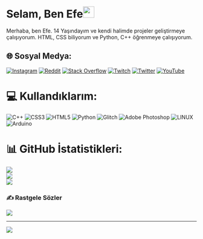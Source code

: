<h1>Selam, Ben Efe<img src="https://raw.githubusercontent.com/barbecue/barbecue/master/media/wave.gif" height="30" weight="30"></h1>
Merhaba, ben Efe. 14 Yaşındayım ve kendi halimde projeler geliştirmeye çalışıyorum. HTML, CSS biliyorum ve Python, C++ öğrenmeye çalışıyorum.


## 🌐 Sosyal Medya:
[![Instagram](https://img.shields.io/badge/Instagram-%23E4405F.svg?logo=Instagram&logoColor=white)](https://instagram.com/efezsh) [![Reddit](https://img.shields.io/badge/Reddit-%23FF4500.svg?logo=Reddit&logoColor=white)](https://reddit.com/user/efezsh) [![Stack Overflow](https://img.shields.io/badge/-Stackoverflow-FE7A16?logo=stack-overflow&logoColor=white)](https://stackoverflow.com/users/21971903) [![Twitch](https://img.shields.io/badge/Twitch-%239146FF.svg?logo=Twitch&logoColor=white)](https://twitch.tv/efezsh) [![Twitter](https://img.shields.io/badge/Twitter-%231DA1F2.svg?logo=Twitter&logoColor=white)](https://twitter.com/efezsh) [![YouTube](https://img.shields.io/badge/YouTube-%23FF0000.svg?logo=YouTube&logoColor=white)](https://youtube.com/@efezsh) 

# 💻 Kullandıklarım:
![C++](https://img.shields.io/badge/c++-%2300599C.svg?style=for-the-badge&logo=c%2B%2B&logoColor=white) ![CSS3](https://img.shields.io/badge/css3-%231572B6.svg?style=for-the-badge&logo=css3&logoColor=white) ![HTML5](https://img.shields.io/badge/html5-%23E34F26.svg?style=for-the-badge&logo=html5&logoColor=white) ![Python](https://img.shields.io/badge/python-3670A0?style=for-the-badge&logo=python&logoColor=ffdd54) ![Glitch](https://img.shields.io/badge/glitch-%233333FF.svg?style=for-the-badge&logo=glitch&logoColor=white) ![Adobe Photoshop](https://img.shields.io/badge/adobephotoshop-%2331A8FF.svg?style=for-the-badge&logo=adobephotoshop&logoColor=white) ![LINUX](https://img.shields.io/badge/Linux-FCC624?style=for-the-badge&logo=linux&logoColor=black) ![Arduino](https://img.shields.io/badge/-Arduino-00979D?style=for-the-badge&logo=Arduino&logoColor=white)
# 📊 GitHub İstatistikleri:
![](https://github-readme-stats.vercel.app/api?username=efezsh&theme=dark&hide_border=false&include_all_commits=true&count_private=true)<br/>
![](https://github-readme-streak-stats.herokuapp.com/?user=efezsh&theme=dark&hide_border=false)<br/>
![](https://github-readme-stats.vercel.app/api/top-langs/?username=efezsh&theme=dark&hide_border=false&include_all_commits=true&count_private=true&layout=compact)

### ✍️ Rastgele Sözler
![](https://quotes-github-readme.vercel.app/api?type=horizontal&theme=dark)

---
[![](https://visitcount.itsvg.in/api?id=efezsh&icon=9&color=10)](https://visitcount.itsvg.in)

<!-- Proudly created with GPRM ( https://gprm.itsvg.in ) -->
